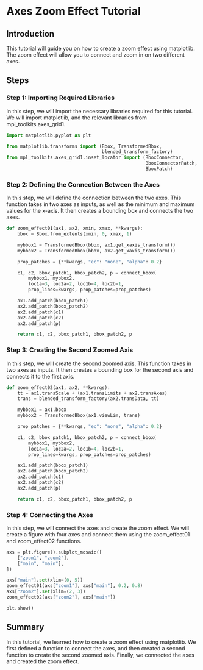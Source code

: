 # Axes Zoom Effect Tutorial

## Introduction

This tutorial will guide you on how to create a zoom effect using matplotlib. The zoom effect will allow you to connect and zoom in on two different axes.

## Steps

### Step 1: Importing Required Libraries

In this step, we will import the necessary libraries required for this tutorial. We will import matplotlib, and the relevant libraries from mpl_toolkits.axes_grid1.

```python
import matplotlib.pyplot as plt

from matplotlib.transforms import (Bbox, TransformedBbox,
                                   blended_transform_factory)
from mpl_toolkits.axes_grid1.inset_locator import (BboxConnector,
                                                   BboxConnectorPatch,
                                                   BboxPatch)
```

### Step 2: Defining the Connection Between the Axes

In this step, we will define the connection between the two axes. This function takes in two axes as inputs, as well as the minimum and maximum values for the x-axis. It then creates a bounding box and connects the two axes.

```python
def zoom_effect01(ax1, ax2, xmin, xmax, **kwargs):
    bbox = Bbox.from_extents(xmin, 0, xmax, 1)

    mybbox1 = TransformedBbox(bbox, ax1.get_xaxis_transform())
    mybbox2 = TransformedBbox(bbox, ax2.get_xaxis_transform())

    prop_patches = {**kwargs, "ec": "none", "alpha": 0.2}

    c1, c2, bbox_patch1, bbox_patch2, p = connect_bbox(
        mybbox1, mybbox2,
        loc1a=3, loc2a=2, loc1b=4, loc2b=1,
        prop_lines=kwargs, prop_patches=prop_patches)

    ax1.add_patch(bbox_patch1)
    ax2.add_patch(bbox_patch2)
    ax2.add_patch(c1)
    ax2.add_patch(c2)
    ax2.add_patch(p)

    return c1, c2, bbox_patch1, bbox_patch2, p
```

### Step 3: Creating the Second Zoomed Axis

In this step, we will create the second zoomed axis. This function takes in two axes as inputs. It then creates a bounding box for the second axis and connects it to the first axis.

```python
def zoom_effect02(ax1, ax2, **kwargs):
    tt = ax1.transScale + (ax1.transLimits + ax2.transAxes)
    trans = blended_transform_factory(ax2.transData, tt)

    mybbox1 = ax1.bbox
    mybbox2 = TransformedBbox(ax1.viewLim, trans)

    prop_patches = {**kwargs, "ec": "none", "alpha": 0.2}

    c1, c2, bbox_patch1, bbox_patch2, p = connect_bbox(
        mybbox1, mybbox2,
        loc1a=3, loc2a=2, loc1b=4, loc2b=1,
        prop_lines=kwargs, prop_patches=prop_patches)

    ax1.add_patch(bbox_patch1)
    ax2.add_patch(bbox_patch2)
    ax2.add_patch(c1)
    ax2.add_patch(c2)
    ax2.add_patch(p)

    return c1, c2, bbox_patch1, bbox_patch2, p
```

### Step 4: Connecting the Axes

In this step, we will connect the axes and create the zoom effect. We will create a figure with four axes and connect them using the zoom_effect01 and zoom_effect02 functions.

```python
axs = plt.figure().subplot_mosaic([
    ["zoom1", "zoom2"],
    ["main", "main"],
])

axs["main"].set(xlim=(0, 5))
zoom_effect01(axs["zoom1"], axs["main"], 0.2, 0.8)
axs["zoom2"].set(xlim=(2, 3))
zoom_effect02(axs["zoom2"], axs["main"])

plt.show()
```

## Summary

In this tutorial, we learned how to create a zoom effect using matplotlib. We first defined a function to connect the axes, and then created a second function to create the second zoomed axis. Finally, we connected the axes and created the zoom effect.
